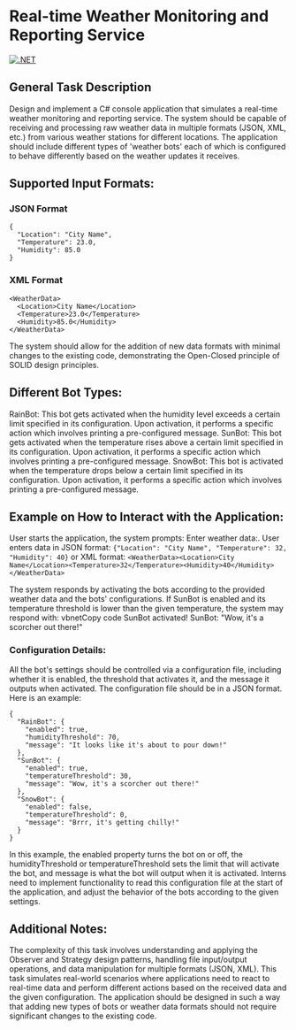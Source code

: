 # Real-time Weather Monitoring and Reporting Service

[![.NET](https://github.com/izzat5233/realtime-weather-monitoring-system/actions/workflows/build-and-test.yml/badge.svg)](https://github.com/izzat5233/realtime-weather-monitoring-system/actions/workflows/build-and-test.yml)

## **General Task Description**

Design and implement a C# console application that simulates a real-time weather monitoring and reporting service. The system should be capable of receiving and processing raw weather data in multiple formats (JSON, XML, etc.) from various weather stations for different locations. The application should include different types of 'weather bots' each of which is configured to behave differently based on the weather updates it receives.

## **Supported Input Formats:**

### **JSON Format**

```
{
  "Location": "City Name",
  "Temperature": 23.0,
  "Humidity": 85.0
}
```

### **XML Format**

```
<WeatherData>
  <Location>City Name</Location>
  <Temperature>23.0</Temperature>
  <Humidity>85.0</Humidity>
</WeatherData>
```

The system should allow for the addition of new data formats with minimal changes to the existing code, demonstrating the Open-Closed principle of SOLID design principles.

## **Different Bot Types:**

RainBot: This bot gets activated when the humidity level exceeds a certain limit specified in its configuration. Upon activation, it performs a specific action which involves printing a pre-configured message. SunBot: This bot gets activated when the temperature rises above a certain limit specified in its configuration. Upon activation, it performs a specific action which involves printing a pre-configured message. SnowBot: This bot is activated when the temperature drops below a certain limit specified in its configuration. Upon activation, it performs a specific action which involves printing a pre-configured message.

## **Example on How to Interact with the Application:**

User starts the application, the system prompts: Enter weather data:. User enters data in JSON format: `{"Location": "City Name", "Temperature": 32, "Humidity": 40}` or XML format: `<WeatherData><Location>City Name</Location><Temperature>32</Temperature><Humidity>40</Humidity></WeatherData>`

The system responds by activating the bots according to the provided weather data and the bots' configurations. If SunBot is enabled and its temperature threshold is lower than the given temperature, the system may respond with: vbnetCopy code
SunBot activated!
SunBot: "Wow, it's a scorcher out there!"

### **Configuration Details:**

All the bot's settings should be controlled via a configuration file, including whether it is enabled, the threshold that activates it, and the message it outputs when activated. The configuration file should be in a JSON format. Here is an example:

```
{
  "RainBot": {
    "enabled": true,
    "humidityThreshold": 70,
    "message": "It looks like it's about to pour down!"
  },
  "SunBot": {
    "enabled": true,
    "temperatureThreshold": 30,
    "message": "Wow, it's a scorcher out there!"
  },
  "SnowBot": {
    "enabled": false,
    "temperatureThreshold": 0,
    "message": "Brrr, it's getting chilly!"
  }
}
```

In this example, the enabled property turns the bot on or off, the humidityThreshold or temperatureThreshold sets the limit that will activate the bot, and message is what the bot will output when it is activated. Interns need to implement functionality to read this configuration file at the start of the application, and adjust the behavior of the bots according to the given settings.

## **Additional Notes:**

The complexity of this task involves understanding and applying the Observer and Strategy design patterns, handling file input/output operations, and data manipulation for multiple formats (JSON, XML). This task simulates real-world scenarios where applications need to react to real-time data and perform different actions based on the received data and the given configuration. The application should be designed in such a way that adding new types of bots or weather data formats should not require significant changes to the existing code.
